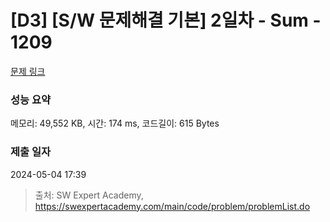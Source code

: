 # [D3] [S/W 문제해결 기본] 2일차 - Sum - 1209 

[문제 링크](https://swexpertacademy.com/main/code/problem/problemDetail.do?contestProbId=AV13_BWKACUCFAYh) 

### 성능 요약

메모리: 49,552 KB, 시간: 174 ms, 코드길이: 615 Bytes

### 제출 일자

2024-05-04 17:39



> 출처: SW Expert Academy, https://swexpertacademy.com/main/code/problem/problemList.do